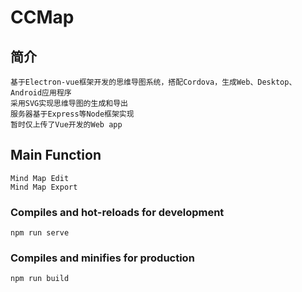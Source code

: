 # CCMap

## 简介
```
基于Electron-vue框架开发的思维导图系统，搭配Cordova，生成Web、Desktop、Android应用程序
采用SVG实现思维导图的生成和导出
服务器基于Express等Node框架实现
暂时仅上传了Vue开发的Web app
```

## Main Function
```
Mind Map Edit
Mind Map Export
```

### Compiles and hot-reloads for development
```
npm run serve
```

### Compiles and minifies for production
```
npm run build
```

